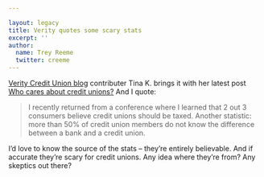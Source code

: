 ```yaml
---

layout: legacy
title: Verity quotes some scary stats
excerpt: ''
author:
  name: Trey Reeme
  twitter: creeme
---
```


<p><a href="http://veritycu.blogspot.com">Verity Credit Union blog</a> contributer Tina K. brings it with her latest post <a href="http://veritycu.blogspot.com/2006/08/who-cares-about-credit-unions.html">Who cares about credit unions?</a>  And I quote:</p>


<blockquote>
	<p>I recently returned from a conference where I learned that 2 out 3 consumers believe credit unions should be taxed. Another statistic: more than 50% of credit union members do not know the difference between a bank and a credit union.</p>
</blockquote>


<p>I&#8217;d love to know the source of the stats &#8211; they&#8217;re entirely believable.  And if accurate they&#8217;re scary for credit unions.  Any idea where they&#8217;re from?  Any skeptics out there?</p>